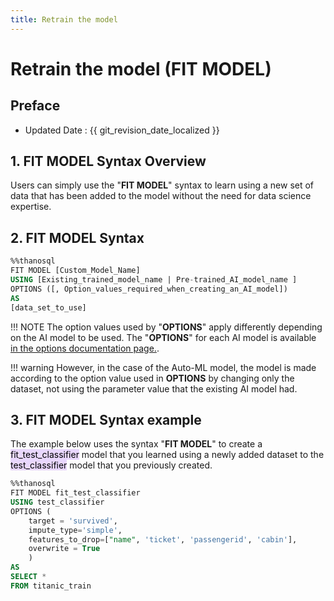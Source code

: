 ```yaml
---
title: Retrain the model
---
```


# **Retrain the model (FIT MODEL)**

## Preface

- Updated Date : {{ git_revision_date_localized }}

## **1. FIT MODEL Syntax Overview**

Users can simply use the "**FIT MODEL**" syntax to learn using a new set of data that has been added to the model without the need for data science expertise.

## **2. FIT MODEL Syntax**

```sql
%%thanosql
FIT MODEL [Custom_Model_Name]
USING [Existing_trained_model_name | Pre-trained_AI_model_name ]
OPTIONS ([, Option_values_required_when_creating_an_AI_model])
AS
[data_set_to_use]
```

!!! NOTE
The option values used by "**OPTIONS**" apply differently depending on the AI model to be used. The "**OPTIONS**" for each AI model is available [in the options documentation page.](/how-to_guides/modelling/OPTIONS/).

!!! warning
However, in the case of the Auto-ML model, the model is made according to the option value used in **OPTIONS** by changing only the dataset, not using the parameter value that the existing AI model had.

## **3. FIT MODEL Syntax example**

The example below uses the syntax "**FIT MODEL**" to create a <mark style="background-color:#E9D7FD ">fit_test_classifier</mark> model that you learned using a newly added dataset to the <mark style="background-color:#E9D7FD ">test_classifier</mark> model that you previously created.

```sql
%%thanosql
FIT MODEL fit_test_classifier
USING test_classifier
OPTIONS (
    target = 'survived',
    impute_type='simple',
    features_to_drop=["name", 'ticket', 'passengerid', 'cabin'],
    overwrite = True
    )
AS
SELECT *
FROM titanic_train
```

